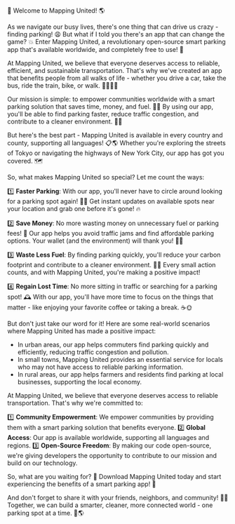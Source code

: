 🚀 Welcome to Mapping United! 🌎

As we navigate our busy lives, there's one thing that can drive us crazy - finding parking! 😩 But what if I told you there's an app that can change the game? 💥 Enter Mapping United, a revolutionary open-source smart parking app that's available worldwide, and completely free to use! 🎉

At Mapping United, we believe that everyone deserves access to reliable, efficient, and sustainable transportation. That's why we've created an app that benefits people from all walks of life - whether you drive a car, take the bus, ride the train, bike, or walk. 🚶‍♀️🚌💨

Our mission is simple: to empower communities worldwide with a smart parking solution that saves time, money, and fuel. 💸🌟 By using our app, you'll be able to find parking faster, reduce traffic congestion, and contribute to a cleaner environment. 🌿🚫

But here's the best part - Mapping United is available in every country and county, supporting all languages! 📋🌎 Whether you're exploring the streets of Tokyo or navigating the highways of New York City, our app has got you covered. 🗺️

So, what makes Mapping United so special? Let me count the ways:

1️⃣ **Faster Parking**: With our app, you'll never have to circle around looking for a parking spot again! 💁‍♀️ Get instant updates on available spots near your location and grab one before it's gone! 🔥

2️⃣ **Save Money**: No more wasting money on unnecessary fuel or parking fees! 🤑 Our app helps you avoid traffic jams and find affordable parking options. Your wallet (and the environment) will thank you! 💸🌟

3️⃣ **Waste Less Fuel**: By finding parking quickly, you'll reduce your carbon footprint and contribute to a cleaner environment. 🌿💨 Every small action counts, and with Mapping United, you're making a positive impact!

4️⃣ **Regain Lost Time**: No more sitting in traffic or searching for a parking spot! 🕰️ With our app, you'll have more time to focus on the things that matter - like enjoying your favorite coffee or taking a break. ☕️🌞

But don't just take our word for it! Here are some real-world scenarios where Mapping United has made a positive impact:

* In urban areas, our app helps commuters find parking quickly and efficiently, reducing traffic congestion and pollution.
* In small towns, Mapping United provides an essential service for locals who may not have access to reliable parking information.
* In rural areas, our app helps farmers and residents find parking at local businesses, supporting the local economy.

At Mapping United, we believe that everyone deserves access to reliable transportation. That's why we're committed to:

1️⃣ **Community Empowerment**: We empower communities by providing them with a smart parking solution that benefits everyone.
2️⃣ **Global Access**: Our app is available worldwide, supporting all languages and regions.
3️⃣ **Open-Source Freedom**: By making our code open-source, we're giving developers the opportunity to contribute to our mission and build on our technology.

So, what are you waiting for? 🎉 Download Mapping United today and start experiencing the benefits of a smart parking app! 📲

And don't forget to share it with your friends, neighbors, and community! 👫🚀 Together, we can build a smarter, cleaner, more connected world - one parking spot at a time. 💪🌎